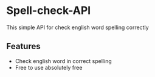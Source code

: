 # Spell-check-API
This simple API for check english word spelling correctly
## Features
- Check english word in correct spelling 
- Free to use absolutely free
